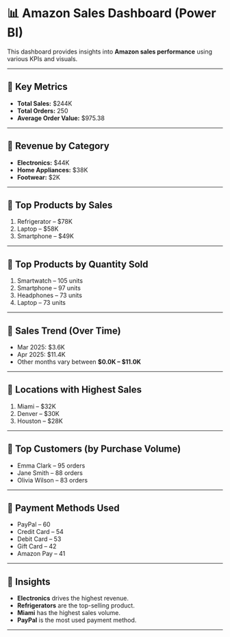 # 📊 Amazon Sales Dashboard (Power BI)

This dashboard provides insights into **Amazon sales performance** using various KPIs and visuals.

---

## 🔹 Key Metrics
- **Total Sales:** $244K  
- **Total Orders:** 250  
- **Average Order Value:** $975.38  

---

## 🔹 Revenue by Category
- **Electronics:** $44K  
- **Home Appliances:** $38K  
- **Footwear:** $2K  

---

## 🔹 Top Products by Sales
1. Refrigerator – $78K  
2. Laptop – $58K  
3. Smartphone – $49K  

---

## 🔹 Top Products by Quantity Sold
1. Smartwatch – 105 units  
2. Smartphone – 97 units  
3. Headphones – 73 units  
4. Laptop – 73 units  

---

## 🔹 Sales Trend (Over Time)
- Mar 2025: $3.6K  
- Apr 2025: $11.4K  
- Other months vary between **$0.0K – $11.0K**  

---

## 🔹 Locations with Highest Sales
1. Miami – $32K  
2. Denver – $30K  
3. Houston – $28K  

---

## 🔹 Top Customers (by Purchase Volume)
- Emma Clark – 95 orders  
- Jane Smith – 88 orders  
- Olivia Wilson – 83 orders  

---

## 🔹 Payment Methods Used
- PayPal – 60  
- Credit Card – 54  
- Debit Card – 53  
- Gift Card – 42  
- Amazon Pay – 41  

---

## 🔹 Insights
- **Electronics** drives the highest revenue.  
- **Refrigerators** are the top-selling product.  
- **Miami** has the highest sales volume.  
- **PayPal** is the most used payment method.  

---
